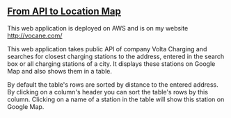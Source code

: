 ## [From API to Location Map](http://vocane.com/)

This web application is deployed on AWS and is on my website http://vocane.com/

This web application takes public API of company Volta Charging and searches for closest charging stations to the address, entered in the search box or all charging stations of a city.
It displays these stations on Google Map and also shows them in a table.

By default the table's rows are sorted by distance to the entered address.
By clicking on a column's header you can sort the table's rows by this column.
Clicking on a name of a station in the table will show this station on Google Map.
